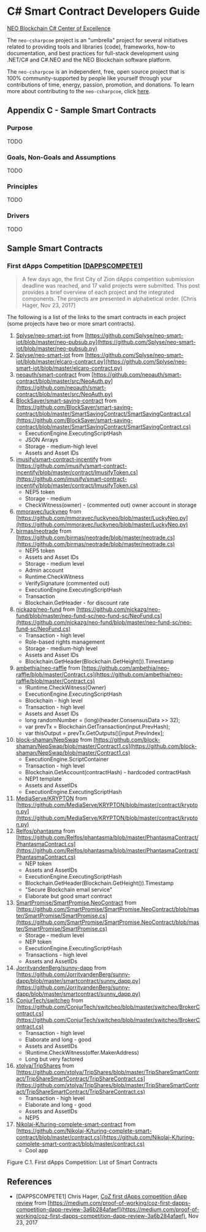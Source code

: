 # C# Smart Contract Developers Guide

[NEO Blockchain C# Center of Excellence](https://github.com/mwherman2000/neo-csharpcoe/blob/master/README.md)

The `neo-csharpcoe` project is an "umbrella" project for several initiatives related to providing tools and libraries (code), frameworks, how-to documentation, and best practices for full-stack development using .NET/C# and C#.NEO and the NEO Blockchain software platform.

The `neo-csharpcoe` is an independent, free, open source project that is 100% community-supported by people like yourself through your contributions of time, energy, passion, promotion, and donations.  To learn more about contributing to the `neo-csharpcoe`, click [here](https://github.com/mwherman2000/neo-csharpcoe/blob/master/CONTRIBUTE.md).

## Appendix C - Sample Smart Contracts

### Purpose

TODO

### Goals, Non-Goals and Assumptions

TODO

### Principles

TODO

### Drivers

TODO

## Sample Smart Contracts

### First dApps Competition [[DAPPSCOMPETE1](https://medium.com/proof-of-working/coz-first-dapps-competition-dapp-review-3a6b284afaef>)]

>A few days ago, the first City of Zion dApps competition submission deadline was reached, and 17 valid projects were submitted. This post provides a brief overview of each project and the integrated components. The projects are presented in alphabetical order. [Chris Hager, Nov 23, 2017]

The following is a list of the links to the smart contracts in each project (some projects have two or more smart contracts).

1. [Splyse/neo-smart-iot](https://github.com/Splyse/neo-smart-iot/blob/master/neo-pubsub.py) from [https://github.com/Splyse/neo-smart-iot/blob/master/neo-pubsub.py](https://github.com/Splyse/neo-smart-iot/blob/master/neo-pubsub.py)
2. [Splyse/neo-smart-iot](https://github.com/Splyse/neo-smart-iot/blob/master/elcaro-contract.py) from [https://github.com/Splyse/neo-smart-iot/blob/master/elcaro-contract.py](https://github.com/Splyse/neo-smart-iot/blob/master/elcaro-contract.py)
3. [neoauth/smart-contract](https://github.com/neoauth/smart-contract/blob/master/src/NeoAuth.py) from [https://github.com/neoauth/smart-contract/blob/master/src/NeoAuth.py](https://github.com/neoauth/smart-contract/blob/master/src/NeoAuth.py)
4. [BlockSaver/smart-saving-contract](https://github.com/BlockSaver/smart-saving-contract/blob/master/SmartSavingContract/SmartSavingContract.cs) from [https://github.com/BlockSaver/smart-saving-contract/blob/master/SmartSavingContract/SmartSavingContract.cs](https://github.com/BlockSaver/smart-saving-contract/blob/master/SmartSavingContract/SmartSavingContract.cs)
   * ExecutionEngine.ExecutingScriptHash
   * JSON Arrays
   * Storage - medium-high level
   * Assets and Asset IDs
5. [imusify/smart-contract-incentify](https://github.com/imusify/smart-contract-incentify/blob/master/contract/ImusifyToken.cs) from [https://github.com/imusify/smart-contract-incentify/blob/master/contract/ImusifyToken.cs](https://github.com/imusify/smart-contract-incentify/blob/master/contract/ImusifyToken.cs)
    * NEP5 token
    * Storage - medium
    * CheckWitness(owner) - (commented out) owner account in storage
6. [mmoravec/luckyneo](https://github.com/mmoravec/luckyneo/blob/master/LuckyNeo.py) from [https://github.com/mmoravec/luckyneo/blob/master/LuckyNeo.py](https://github.com/mmoravec/luckyneo/blob/master/LuckyNeo.py)
7. [birmas/neotrade](https://github.com/birmas/neotrade/blob/master/neotrade.cs) from [https://github.com/birmas/neotrade/blob/master/neotrade.cs](https://github.com/birmas/neotrade/blob/master/neotrade.cs)
    * NEP5 token
    * Assets and Asset IDs
    * Storage - medium level
    * Admin account
    * Runtime.CheckWitness
    * VerifySignature (commented out)
    * ExecutionEngine.ExecutingScriptHash
    * Transaction
    * Blockchain.GetHeader - for discount rate
8. [nickazg/neo-fund](https://github.com/nickazg/neo-fund/blob/master/neo-fund-sc/neo-fund-sc/NeoFund.cs) from [https://github.com/nickazg/neo-fund/blob/master/neo-fund-sc/neo-fund-sc/NeoFund.cs](https://github.com/nickazg/neo-fund/blob/master/neo-fund-sc/neo-fund-sc/NeoFund.cs)
    * Transaction - high level
    * Role-based rights management
    * Storage - medium-high level
    * Assets and Asset IDs
    * Blockchain.GetHeader(Blockchain.GetHeight()).Timestamp
9. [ambethia/neo-raffle](https://github.com/ambethia/neo-raffle/blob/master/Contract.cs) from [https://github.com/ambethia/neo-raffle/blob/master/Contract.cs](https://github.com/ambethia/neo-raffle/blob/master/Contract.cs)
    * !Runtime.CheckWitness(Owner)
    * ExecutionEngine.ExecutingScriptHash
    * Blockchain - high level
    * Transaction - high level
    * Assets and Asset IDs
    * long randomNumber = (long)(header.ConsensusData >> 32);
    * var prevTx = Blockchain.GetTransaction(input.PrevHash);
    * var thisOutput = prevTx.GetOutputs()[input.PrevIndex];
10. [block-shaman/NepSwap](https://github.com/block-shaman/NepSwap/blob/master/Contract1.cs) from [https://github.com/block-shaman/NepSwap/blob/master/Contract1.cs](https://github.com/block-shaman/NepSwap/blob/master/Contract1.cs)
    * ExecutionEngine.ScriptContainer
    * Transaction - high level
    * Blockchain.GetAccount(contractHash) - hardcoded contractHash
    * NEP1 template
    * Assets and AssetIDs
    * ExecutionEngine.ExecutingScriptHash
11. [MediaServe/KRYPTON](https://github.com/MediaServe/KRYPTON/blob/master/contract/krypton.py) from [https://github.com/MediaServe/KRYPTON/blob/master/contract/krypton.py](https://github.com/MediaServe/KRYPTON/blob/master/contract/krypton.py)
12. [Relfos/phantasma](https://github.com/Relfos/phantasma/blob/master/PhantasmaContract/PhantasmaContract.cs) from [https://github.com/Relfos/phantasma/blob/master/PhantasmaContract/PhantasmaContract.cs](https://github.com/Relfos/phantasma/blob/master/PhantasmaContract/PhantasmaContract.cs)
    * NEP token
    * Assets and AssetIDs
    * ExecutionEngine.ExecutingScriptHash
    * Blockchain.GetHeader(Blockchain.GetHeight()).Timestamp
    * "Secure Blockchain email service"
    * Elaborate but good smart contract
13. [SmartPromise/SmartPromise.NeoContract](https://github.com/SmartPromise/SmartPromise.NeoContract/blob/master/SmartPromise/SmartPromise.cs) from [https://github.com/SmartPromise/SmartPromise.NeoContract/blob/master/SmartPromise/SmartPromise.cs](https://github.com/SmartPromise/SmartPromise.NeoContract/blob/master/SmartPromise/SmartPromise.cs)
    * Storage - medium level
    * NEP token
    * ExecutionEngine.ExecutingScriptHash
    * Transactions - high level
    * Assets and AssetIDs
14. [JorritvandenBerg/sunny-dapp](https://github.com/JorritvandenBerg/sunny-dapp/blob/master/smartcontract/sunny_dapp.py) from [https://github.com/JorritvandenBerg/sunny-dapp/blob/master/smartcontract/sunny_dapp.py](https://github.com/JorritvandenBerg/sunny-dapp/blob/master/smartcontract/sunny_dapp.py)
15. [ConjurTech/switcheo](https://github.com/ConjurTech/switcheo/blob/master/switcheo/BrokerContract.cs) from [https://github.com/ConjurTech/switcheo/blob/master/switcheo/BrokerContract.cs](https://github.com/ConjurTech/switcheo/blob/master/switcheo/BrokerContract.cs)
    * Transaction - high level
    * Elaborate and long - good
    * Assets and AssetIDs
    * !Runtime.CheckWitness(offer.MakerAddress)
    * Long but very factored
16. [xtolya/TripShares](https://github.com/xtolya/TripShares/blob/master/TripShareSmartContract/TripShareSmartContract/TripShareContract.cs) from [https://github.com/xtolya/TripShares/blob/master/TripShareSmartContract/TripShareSmartContract/TripShareContract.cs](https://github.com/xtolya/TripShares/blob/master/TripShareSmartContract/TripShareSmartContract/TripShareContract.cs)
    * Transaction - high level
    * Elaborate and long - good
    * Assets and AssetIDs
    * NEP5
17. [Nikolaj-K/turing-complete-smart-contract](https://github.com/Nikolaj-K/turing-complete-smart-contract/blob/master/contract.cs) from [https://github.com/Nikolaj-K/turing-complete-smart-contract/blob/master/contract.cs](https://github.com/Nikolaj-K/turing-complete-smart-contract/blob/master/contract.cs)
    * Cool app

Figure C.1. First dApps Competition: List of Smart Contracts

## References

* [DAPPSCOMPETE1] Chris Hager, [CoZ first dApps competition dApp review](https://medium.com/proof-of-working/coz-first-dapps-competition-dapp-review-3a6b284afaef) from [https://medium.com/proof-of-working/coz-first-dapps-competition-dapp-review-3a6b284afaef](https://medium.com/proof-of-working/coz-first-dapps-competition-dapp-review-3a6b284afaef), Nov 23, 2017


